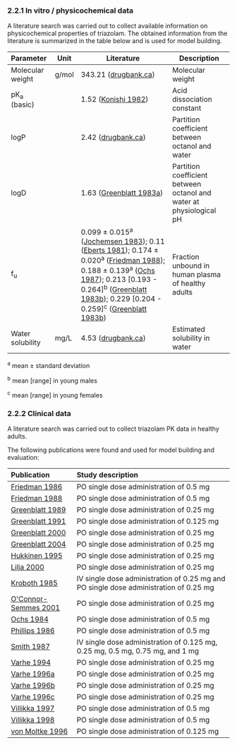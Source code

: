 ### 2.2.1	In vitro / physicochemical data

A literature search was carried out to collect available information on physicochemical properties of triazolam. The obtained information from the literature is summarized in the table below and is used for model building.

| **Parameter**          | **Unit** | **Literature**                                               | **Description**                                              |
| :--------------------- | -------- | ------------------------------------------------------------ | ------------------------------------------------------------ |
| Molecular weight       | g/mol    | 343.21 ([drugbank.ca](#5-References))                       | Molecular weight                                             |
| pK<sub>a</sub> (basic) |          | 1.52 ([Konishi 1982](#5-References))                        | Acid dissociation constant                                   |
| logP                   |          | 2.42 ([drugbank.ca](#5-References))                         | Partition coefficient between octanol and water              |
| logD                   |          | 1.63 ([Greenblatt 1983a](#5-References))                    | Partition coefficient between octanol and water at physiological pH |
| f<sub>u</sub>          |          | 0.099 ± 0.015<sup>a</sup> ([Jochemsen 1983](#5-References)); 0.11 ([Eberts 1981](#5-References)); 0.174 ± 0.020<sup>a</sup> ([Friedman 1988](#5-References)); 0.188 ± 0.139<sup>a</sup> ([Ochs 1987](#5-References)); 0.213 [0.193 - 0.264]<sup>b</sup> ([Greenblatt 1983b](#5-References)); 0.229 [0.204 - 0.259]<sup>c</sup> ([Greenblatt 1983b](#5-References)) | Fraction unbound in human plasma of healthy adults           |
| Water solubility       | mg/L     | 4.53 ([drugbank.ca](#5-References))                         | Estimated solubility in water                                |

<sup>a</sup> mean ± standard deviation

<sup>b</sup> mean [range] in young males

<sup>c</sup> mean [range] in young females

### 2.2.2	Clinical data

A literature search was carried out to collect triazolam PK data in healthy adults. 

The following publications were found and used for model building and evaluation:

| Publication                            | Study description                                            |
| :------------------------------------- | :----------------------------------------------------------- |
| [Friedman 1986](#5-References)        | PO single dose administration of 0.5 mg                      |
| [Friedman 1988](#5-References)        | PO single dose administration of 0.5 mg                      |
| [Greenblatt 1989](#5-References)      | PO single dose administration of 0.25 mg                     |
| [Greenblatt 1991](#5-References)      | PO single dose administration of 0.125 mg                    |
| [Greenblatt 2000](#5-References)      | PO single dose administration of 0.25 mg                     |
| [Greenblatt 2004](#5-References)      | PO single dose administration of 0.25 mg                     |
| [Hukkinen 1995](#5-References)        | PO single dose administration of 0.25 mg                     |
| [Lilja 2000](#5-References)           | PO single dose administration of 0.25 mg                     |
| [Kroboth 1985](#5-References)         | IV single dose administration of 0.25 mg and PO single dose administration of 0.25 mg |
| [O'Connor-Semmes 2001](#5-References) | PO single dose administration of 0.25 mg                     |
| [Ochs 1984](#5-References)            | PO single dose administration of 0.5 mg                      |
| [Phillips 1986](#5-References)        | PO single dose administration of 0.5 mg                      |
| [Smith 1987](#5-References)           | IV single dose administration of 0.125 mg, 0.25 mg, 0.5 mg, 0.75 mg, and 1 mg |
| [Varhe 1994](#5-References)           | PO single dose administration of 0.25 mg                     |
| [Varhe 1996a](#5-References)          | PO single dose administration of 0.25 mg                     |
| [Varhe 1996b](#5-References)          | PO single dose administration of 0.25 mg                     |
| [Varhe 1996c](#5-References)          | PO single dose administration of 0.25 mg                     |
| [Villikka 1997](#5-References)        | PO single dose administration of 0.5 mg                      |
| [Villikka 1998](#5-References)        | PO single dose administration of 0.5 mg                      |
| [von Moltke 1996](#5-References)      | PO single dose administration of 0.125 mg                    |

